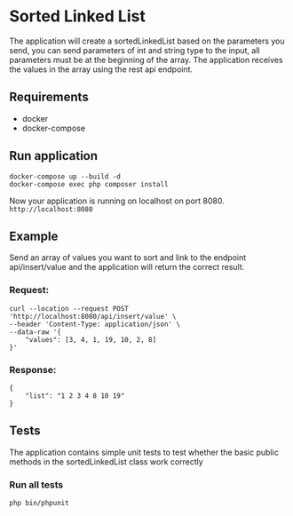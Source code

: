 # Sorted Linked List

The application will create a sortedLinkedList based on the parameters you send, you can send parameters of int and string type to the input, all parameters must be at the beginning of the array. The application receives the values in the array using the rest api endpoint.

## Requirements
- docker
- docker-compose

## Run application
```
docker-compose up --build -d
docker-compose exec php composer install
```

Now your application is running on localhost on port 8080.
``http://localhost:8080``

## Example
Send an array of values you want to sort and link to the endpoint api/insert/value and the application will return the correct result.

### Request:
```
curl --location --request POST 'http://localhost:8080/api/insert/value' \
--header 'Content-Type: application/json' \
--data-raw '{
    "values": [3, 4, 1, 19, 10, 2, 8]
}'
```

### Response:
```
{
    "list": "1 2 3 4 8 10 19"
}
```

## Tests
The application contains simple unit tests to test whether the basic public methods in the sortedLinkedList class work correctly

### Run all tests
```
php bin/phpunit
```

